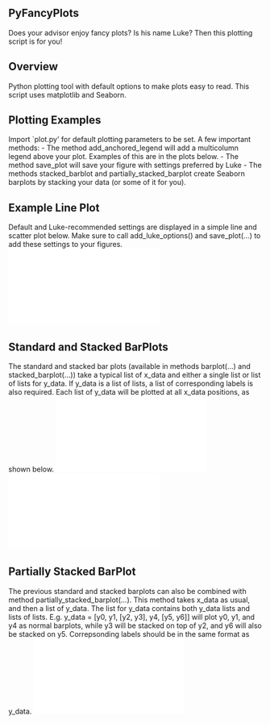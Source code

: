 ## PyFancyPlots
Does your advisor enjoy fancy plots?  Is his name Luke?  Then this plotting script is for you!

## Overview
Python plotting tool with default options to make plots easy to read.  This
script uses matplotlib and Seaborn.  

## Plotting Examples
Import `plot.py' for default plotting parameters to be set.  A few important
methods:
    - The method add_anchored_legend will add a multicolumn legend above your
      plot.  Examples of this are in the plots below.
    - The method save_plot will save your figure with settings preferred by Luke
    - The methods stacked_barblot and partially_stacked_barplot create Seaborn
      barplots by stacking your data (or some of it for you).  

## Example Line Plot
Default and Luke-recommended settings are displayed in a simple line and scatter
plot below.  Make sure to call add_luke_options() and save_plot(...) to add
these settings to your figures. 
![](figures/line_plot.pdf)

## Standard and Stacked BarPlots
The standard and stacked bar plots (available in methods barplot(...) and
stacked_barplot(...)) take a typical list of x_data and either a
single list or list of lists for y_data.  If y_data is a list of lists, a list
of corresponding labels is also required.  Each list of y_data will be plotted
at all x_data positions, as shown below.
![](figures/barplot.pdf)
![](figures/stacked_barplot.pdf)

## Partially Stacked BarPlot
The previous standard and stacked barplots can also be combined with method
partially_stacked_barplot(...).  This method takes x_data as usual, and then a
list of y_data.  The list for y_data contains both y_data lists and lists of
lists.  E.g. y_data = [y0, y1, [y2, y3], y4, [y5, y6]] will plot y0, y1, and y4
as normal barplots, while y3 will be stacked on top of y2, and y6 will also be
stacked on y5.  Correpsonding labels should be in the same format as y_data.
![](figures/partially_stacked_barplot.pdf)


